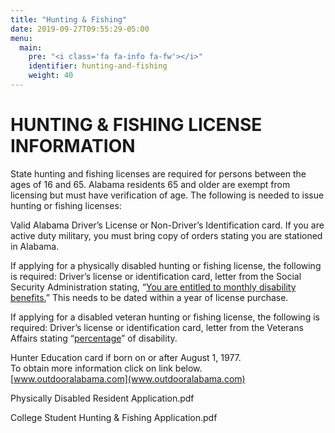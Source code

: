 ```yaml
---
title: "Hunting & Fishing"
date: 2019-09-27T09:55:29-05:00
menu:
  main:
    pre: "<i class='fa fa-info fa-fw'></i>"
    identifier: hunting-and-fishing
    weight: 40
---
```

# HUNTING & FISHING LICENSE INFORMATION

State hunting and fishing licenses are required for persons between the ages of
16 and 65. Alabama residents 65 and older are exempt from licensing but must
have verification of age.  The following is needed to issue hunting or fishing
licenses:

Valid Alabama Driver’s License or Non-Driver’s Identification card.  If you are
active duty military, you must bring copy of orders stating you are stationed
in Alabama.  

If applying for a physically disabled hunting or fishing license, the following
is required:  Driver’s license or identification card, letter from the Social
Security Administration stating, “<u>You are entitled to monthly disability
benefits.</u>”  This needs to be dated within a year of license purchase.

If applying for a disabled veteran hunting or fishing license, the following is
required:  Driver’s license or identification card, letter from the Veterans
Affairs stating “<u>percentage</u>” of disability.

Hunter Education card if born on or after August 1, 1977.  
To obtain more information click on link below.  
[www.outdooralabama.com](www.outdooralabama.com)

Physically Disabled Resident Application.pdf

College Student Hunting & Fishing Application.pdf
